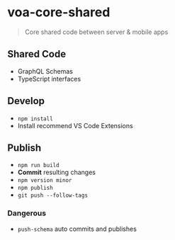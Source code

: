 # voa-core-shared

> Core shared code between server & mobile apps

## Shared Code

* GraphQL Schemas
* TypeScript interfaces

## Develop

* `npm install`
* Install recommend VS Code Extensions

## Publish

* `npm run build`
* **Commit** resulting changes
* `npm version minor`
* `npm publish`
* `git push --follow-tags`

### Dangerous

* `push-schema` auto commits and publishes
